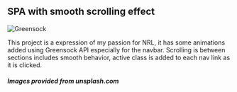 ## SPA with smooth scrolling effect

![Greensock](https://avatars0.githubusercontent.com/u/2386673?s=200&v=4)

This project is a expression of my passion for NRL, it has some animations added using Greensock API especially for the navbar. Scrolling is between sections includes smooth behavior, active class is added to each nav link as it is clicked.

##### Images provided from unsplash.com
